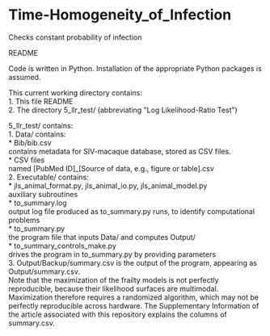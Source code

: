 # Time-Homogeneity_of_Infection
Checks constant probability of infection

README

Code is written in Python.
Installation of the appropriate Python packages is assumed.

This current working directory contains:  
    1. This file README  
    2. The directory 5_llr_test/ (abbreviating "Log Likelihood-Ratio Test")  

5_llr_test/ contains:  
    1. Data/ contains:  
        * Bib/bib.csv  
            contains metadata for SIV-macaque database, stored as CSV files.  
        * CSV files  
            named [PubMed ID]_[Source of data, e.g., figure or table].csv  
    2. Executable/ contains:  
        * jls_animal_format.py, jls_animal_io.py, jls_animal_model.py  
            auxiliary subroutines  
        * to_summary.log  
            output log file produced as to_summary.py runs, to identify computational problems  
        * to_summary.py  
            the program file that inputs Data/ and computes Output/  
        * to_summary_controls_make.py  
            drives the program in to_summary.py by providing parameters  
    3. Output/Backup/summary.csv is the output of the program, appearing as Output/summary.csv.  
        Note that the maximization of the frailty models is not perfectly reproducible, 
        because their likelihood surfaces are multimodal. Maximization therefore requires a 
        randomized algorithm, which may not be perfectly reproducible across hardware. The
        Supplementary Information of the article associated with this repository explains the 
        columns of summary.csv.
        
